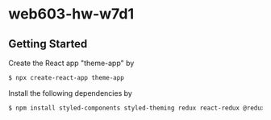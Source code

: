 # web603-hw-w7d1

## Getting Started

Create the React app "theme-app" by 
```bash
$ npx create-react-app theme-app
```

Install the following dependencies by
```bash
$ npm install styled-components styled-theming redux react-redux @reduxjs/toolkit
```
